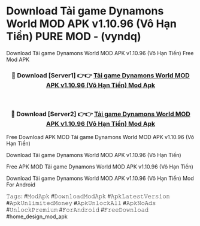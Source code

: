 # Download Tải game Dynamons World MOD APK v1.10.96 (Vô Hạn Tiền) PURE MOD - (vyndq)
Download Tải game Dynamons World MOD APK v1.10.96 (Vô Hạn Tiền) Free Mod APK

<div align="center">
<h3>🔴 Download [Server1] 👉👉 <a href="https://apk-comot.site?title=Tải_game_Dynamons_World_MOD_APK_v1.10.96_(Vô_Hạn_Tiền)">Tải game Dynamons World MOD APK v1.10.96 (Vô Hạn Tiền) Mod Apk</a></h3><br>

<h3>🔴 Download [Server2] 👉👉 <a href="https://apk-comot.site?title=Tải_game_Dynamons_World_MOD_APK_v1.10.96_(Vô_Hạn_Tiền)">Tải game Dynamons World MOD APK v1.10.96 (Vô Hạn Tiền) Mod Apk</a></h3>
</div>


Free Download APK MOD Tải game Dynamons World MOD APK v1.10.96 (Vô Hạn Tiền)

Download Tải game Dynamons World MOD APK v1.10.96 (Vô Hạn Tiền) 

Free APK MOD Tải game Dynamons World MOD APK v1.10.96 (Vô Hạn Tiền) 

Download Tải game Dynamons World MOD APK v1.10.96 (Vô Hạn Tiền) Mod For Android

𝚃𝚊𝚐𝚜: #𝙼𝚘𝚍𝙰𝚙𝚔 #𝙳𝚘𝚠𝚗𝚕𝚘𝚊𝚍𝙼𝚘𝚍𝙰𝚙𝚔 #𝙰𝚙𝚔𝙻𝚊𝚝𝚎𝚜𝚝𝚅𝚎𝚛𝚜𝚒𝚘𝚗 #𝙰𝚙𝚔𝚄𝚗𝚕𝚒𝚖𝚒𝚝𝚎𝚍𝙼𝚘𝚗𝚎𝚢 #𝙰𝚙𝚔𝚄𝚗𝚕𝚘𝚌𝚔𝙰𝚕𝚕 #𝙰𝚙𝚔𝙽𝚘𝙰𝚍𝚜 #𝚄𝚗𝚕𝚘𝚌𝚔𝙿𝚛𝚎𝚖𝚒𝚞𝚖 #𝙵𝚘𝚛𝙰𝚗𝚍𝚛𝚘𝚒𝚍 #𝙵𝚛𝚎𝚎𝙳𝚘𝚠𝚗𝚕𝚘𝚊𝚍 #home_design_mod_apk